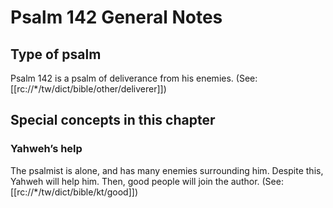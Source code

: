 # Psalm 142 General Notes
## Type of psalm

Psalm 142 is a psalm of deliverance from his enemies. (See: [[rc://*/tw/dict/bible/other/deliverer]])

## Special concepts in this chapter

### Yahweh’s help
The psalmist is alone, and has many enemies surrounding him. Despite this, Yahweh will help him. Then, good people will join the author. (See: [[rc://*/tw/dict/bible/kt/good]])